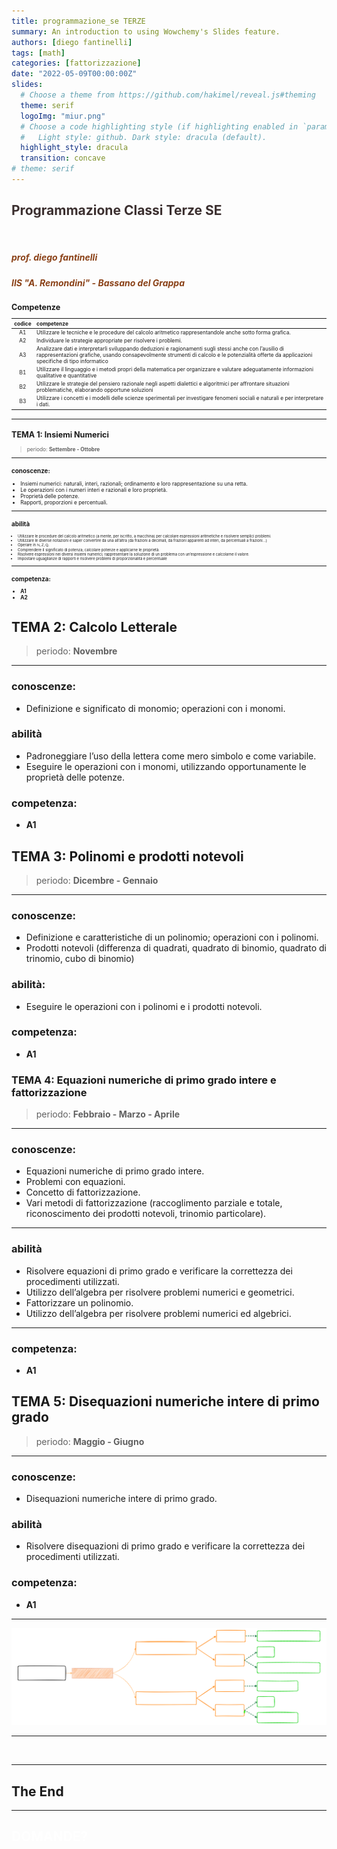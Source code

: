 ```yaml
---
title: programmazione_se TERZE
summary: An introduction to using Wowchemy's Slides feature.
authors: [diego fantinelli]
tags: [math]
categories: [fattorizzazione]
date: "2022-05-09T00:00:00Z"
slides:
  # Choose a theme from https://github.com/hakimel/reveal.js#theming
  theme: serif
  logoImg: "miur.png"
  # Choose a code highlighting style (if highlighting enabled in `params.toml`)
  #   Light style: github. Dark style: dracula (default).
  highlight_style: dracula
  transition: concave
# theme: serif
---
```



<section data-background-image="pingpong_bkg.jpg" data-background-opacity="0.6" data-transition="convex">
  <h2 style="color:#3B2F2F">Programmazione Classi Terze SE</h2>
  <!-- <h3 style="color:#3B2F2F"><em>esercizi e ripasso</em></h3> -->
  <br>
  <h5 style="color:#8A4117"><em>prof. diego fantinelli</em></h5>
  <h5 style="color:#8A4117">IIS "A. Remondini" - Bassano del Grappa</h5>
</section>

<section style="font-size:60%" data-background-image="book_bkg.jpg" data-background-opacity="0.5">

## Competenze

| codice | competenze                                                                                                                                                                                                                                               |
|:------:|:-------------------------------------------------------------------------------------------------------------------------------------------------------------------------------------------------------------------------------------------------------- |
|   A1   | Utilizzare le tecniche e le procedure del calcolo aritmetico rappresentandole anche sotto forma grafica.                                                                                                                                                 |
|   A2   | Individuare le strategie appropriate per risolvere i problemi.                                                                                                                                                                                           |
|   A3   | Analizzare dati e interpretarli sviluppando deduzioni e ragionamenti sugli stessi anche con l’ausilio di rappresentazioni grafiche, usando consapevolmente strumenti di calcolo e le potenzialità offerte da applicazioni specifiche di tipo informatico |
|   B1   | Utilizzare il linguaggio e i metodi propri della matematica per organizzare e valutare adeguatamente informazioni qualitative e quantitative                                                                                                             |
|   B2   | Utilizzare le strategie del pensiero razionale negli aspetti dialettici e algoritmici per affrontare situazioni problematiche, elaborando opportune soluzioni                                                                                            |
|   B3   | Utilizzare i concetti e i modelli delle scienze sperimentali per investigare fenomeni sociali e naturali e per interpretare i dati.                                                                                                                      |

</section>

---

<section style="font-size:60%" data-transition="concave" data-background-image="calm_bkg.jpg" data-background-opacity="0.6">

## TEMA 1: Insiemi Numerici
>periodo: **Settembre - Ottobre**

---

### conoscenze:
- Insiemi numerici: naturali, interi, razionali; ordinamento e loro rappresentazione su una retta.
- Le operazioni con i numeri interi e razionali e loro proprietà.
- Proprietà delle potenze.
- Rapporti, proporzioni e percentuali.

---

### abilità

<span style="font-size:70%">

- Utilizzare le procedure del calcolo aritmetico (a mente, per iscritto, a macchina) per calcolare espressioni aritmetiche e risolvere semplici problemi.
- Utilizzare le diverse notazioni e saper convertire da una all’altra (da frazioni a decimali, da frazioni apparenti ad interi, da percentuali a frazioni…)
- Operare in $\mathbb{N, Z, Q}.$
- Comprendere il significato di potenza; calcolare potenze e applicarne le proprietà.
- Risolvere espressioni nei diversi insiemi numerici; rappresentare la soluzione di un problema con un’espressione e calcolarne il valore.
- Impostare uguaglianze di rapporti e risolvere problemi di proporzionalità e percentuale

</span>

---

### competenza: 
- **A1**
- **A2**

</section>

<section data-transition="concave" data-background-image="calm_bkg.jpg" data-background-opacity="0.6">

## TEMA 2: Calcolo Letterale
>periodo: **Novembre**

---

### conoscenze:    
- Definizione e significato di monomio; operazioni con i monomi.
### abilità
- Padroneggiare l’uso della lettera come mero simbolo e come variabile.
- Eseguire le operazioni con i monomi, utilizzando opportunamente le proprietà delle potenze.
### competenza:
- **A1**

</section>

<section data-transition="concave" data-background-image="calm_bkg.jpg" data-background-opacity="0.6">

## TEMA 3: Polinomi e prodotti notevoli
>periodo: **Dicembre - Gennaio**

---

### conoscenze:
- Definizione e caratteristiche di un polinomio; operazioni con i polinomi.
- Prodotti notevoli (differenza di quadrati, quadrato di binomio, quadrato di trinomio, cubo di binomio)

### abilità:
- Eseguire le operazioni con i polinomi e i prodotti notevoli.

### competenza:

- **A1**

</section>

<section data-transition="concave" data-background-image="calm_bkg.jpg" data-background-opacity="0.6">

### TEMA 4: Equazioni numeriche di primo grado intere e fattorizzazione
>periodo: **Febbraio - Marzo - Aprile**

---

### conoscenze:
- Equazioni numeriche di primo grado intere.
- Problemi con equazioni.
- Concetto di fattorizzazione.
- Vari metodi di fattorizzazione (raccoglimento parziale e totale, riconoscimento dei prodotti notevoli, trinomio particolare).

---

### abilità
- Risolvere equazioni di primo grado e verificare la correttezza dei procedimenti utilizzati.
- Utilizzo dell’algebra per risolvere problemi numerici e geometrici.
- Fattorizzare un polinomio.
- Utilizzo dell’algebra per risolvere problemi numerici ed algebrici.

---

### competenza:
- **A1**

</section>

<section data-transition="concave" data-background-image="calm_bkg.jpg" data-background-opacity="0.6">

## TEMA 5: Disequazioni numeriche intere di primo grado
> periodo: **Maggio - Giugno**

---

### conoscenze:
- Disequazioni numeriche intere di primo grado.
### abilità
- Risolvere disequazioni di primo grado e verificare la correttezza dei procedimenti utilizzati.
### competenza:
- **A1**

</section>

---

<section data-transition="concave" data-background-image="book_bkg.jpg" data-background-opacity="0.4">

![polinomi](schema_polinomi-equazioni.svg)

</section>

---

<section data-transition="concave" data-background-color="#EDEDED">
  <img data-src="https://res.cloudinary.com/teepublic/image/private/s--TQXt20Pc--/t_Resized%20Artwork/c_fit,g_north_west,h_954,w_954/co_000000,e_outline:48/co_000000,e_outline:inner_fill:48/co_ffffff,e_outline:48/co_ffffff,e_outline:inner_fill:48/co_bbbbbb,e_outline:3:1000/c_mpad,g_center,h_1260,w_1260/b_rgb:eeeeee/c_limit,f_auto,h_630,q_90,w_630/v1588675429/production/designs/9818088_0.jpg">
</section>


---

<section data-transition="concave" data-background-image="book_bkg.jpg" data-background-opacity="0.4">

<h1 class="r-fit-text" >The End</h1>

</section>

---

<section data-background-image="numbers.gif" data-background-opacity="0.8">

  <h2 style="color:#ffffff" class="r-fit-text">DOMANDE?</h2>

</section>